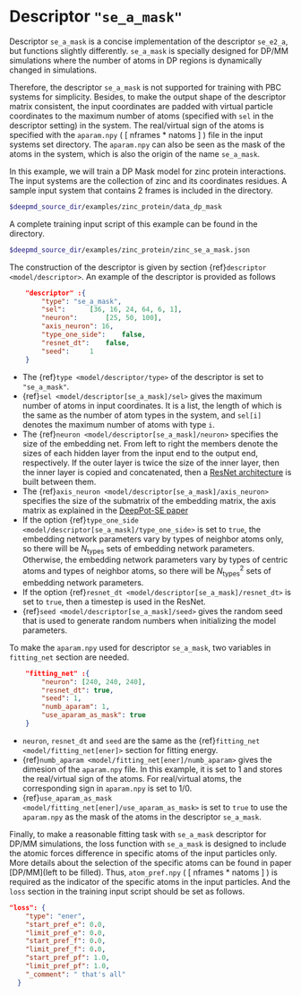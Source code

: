 # Descriptor `"se_a_mask"`

Descriptor `se_a_mask` is a concise implementation of the descriptor `se_e2_a`,
but functions slightly differently.
`se_a_mask` is specially designed for DP/MM simulations where the number of atoms in DP regions is dynamically changed in simulations.

Therefore, the descriptor `se_a_mask` is not supported for training with PBC systems for simplicity.
Besides, to make the output shape of the descriptor matrix consistent,
the input coordinates are padded with virtual particle coordinates to the maximum number of atoms (specified with `sel` in the descriptor setting) in the system.
The real/virtual sign of the atoms is specified with the `aparam.npy` ( [ nframes * natoms ] ) file in the input systems set directory.
The `aparam.npy` can also be seen as the mask of the atoms in the system,
which is also the origin of the name `se_a_mask`.

In this example, we will train a DP Mask model for zinc protein interactions.
The input systems are the collection of zinc and its coordinates residues.
A sample input system that contains 2 frames is included in the directory.

```bash
$deepmd_source_dir/examples/zinc_protein/data_dp_mask
```

A complete training input script of this example can be found in the directory.

```bash
$deepmd_source_dir/examples/zinc_protein/zinc_se_a_mask.json
```

The construction of the descriptor is given by section {ref}`descriptor <model/descriptor>`. An example of the descriptor is provided as follows

```json
	"descriptor" :{
	    "type":	"se_a_mask",
	    "sel":		[36, 16, 24, 64, 6, 1],
	    "neuron":		[25, 50, 100],
		"axis_neuron": 16,
	    "type_one_side":	false,
	    "resnet_dt":	false,
	    "seed":		1
	}
```

- The {ref}`type <model/descriptor/type>` of the descriptor is set to `"se_a_mask"`.
- {ref}`sel <model/descriptor[se_a_mask]/sel>` gives the maximum number of atoms in input coordinates. It is a list, the length of which is the same as the number of atom types in the system, and `sel[i]` denotes the maximum number of atoms with type `i`.
- The {ref}`neuron <model/descriptor[se_a_mask]/neuron>` specifies the size of the embedding net. From left to right the members denote the sizes of each hidden layer from the input end to the output end, respectively. If the outer layer is twice the size of the inner layer, then the inner layer is copied and concatenated, then a [ResNet architecture](https://arxiv.org/abs/1512.03385) is built between them.
- The {ref}`axis_neuron <model/descriptor[se_a_mask]/axis_neuron>` specifies the size of the submatrix of the embedding matrix, the axis matrix as explained in the [DeepPot-SE paper](https://arxiv.org/abs/1805.09003)
- If the option {ref}`type_one_side <model/descriptor[se_a_mask]/type_one_side>` is set to `true`, the embedding network parameters vary by types of neighbor atoms only, so there will be $N_\text{types}$ sets of embedding network parameters. Otherwise, the embedding network parameters vary by types of centric atoms and types of neighbor atoms, so there will be $N_\text{types}^2$ sets of embedding network parameters.
- If the option {ref}`resnet_dt <model/descriptor[se_a_mask]/resnet_dt>` is set to `true`, then a timestep is used in the ResNet.
- {ref}`seed <model/descriptor[se_a_mask]/seed>` gives the random seed that is used to generate random numbers when initializing the model parameters.

To make the `aparam.npy` used for descriptor `se_a_mask`, two variables in `fitting_net` section are needed.

```json
	"fitting_net" :{
	    "neuron": [240, 240, 240],
      	"resnet_dt": true,
      	"seed": 1,
      	"numb_aparam": 1,
      	"use_aparam_as_mask": true
	}
```

- `neuron`, `resnet_dt` and `seed` are the same as the {ref}`fitting_net <model/fitting_net[ener]>` section for fitting energy.
- {ref}`numb_aparam <model/fitting_net[ener]/numb_aparam>` gives the dimesion of the `aparam.npy` file. In this example, it is set to 1 and stores the real/virtual sign of the atoms. For real/virtual atoms, the corresponding sign in `aparam.npy` is set to 1/0.
- {ref}`use_aparam_as_mask <model/fitting_net[ener]/use_aparam_as_mask>` is set to `true` to use the `aparam.npy` as the mask of the atoms in the descriptor `se_a_mask`.

Finally, to make a reasonable fitting task with `se_a_mask` descriptor for DP/MM simulations, the loss function with `se_a_mask` is designed to include the atomic forces difference in specific atoms of the input particles only.
More details about the selection of the specific atoms can be found in paper [DP/MM](left to be filled).
Thus, `atom_pref.npy` ( [ nframes * natoms ] ) is required as the indicator of the specific atoms in the input particles.
And the `loss` section in the training input script should be set as follows.

```json
"loss": {
    "type": "ener",
    "start_pref_e": 0.0,
    "limit_pref_e": 0.0,
    "start_pref_f": 0.0,
    "limit_pref_f": 0.0,
    "start_pref_pf": 1.0,
    "limit_pref_pf": 1.0,
    "_comment": " that's all"
  }
```
